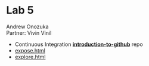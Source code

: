 # Lab 5

Andrew Onozuka <br>
Partner: Vivin Vinil

- Continuous Integration [**introduction-to-github**](https://github.com/AndrewOnozuka/introduction-to-github) repo
- [expose.html](https://AndrewOnozuka.github.io/Lab5_Starter/expose.html)
- [explore.html](https://AndrewOnozuka.github.io/Lab5_Starter/explore.html)
